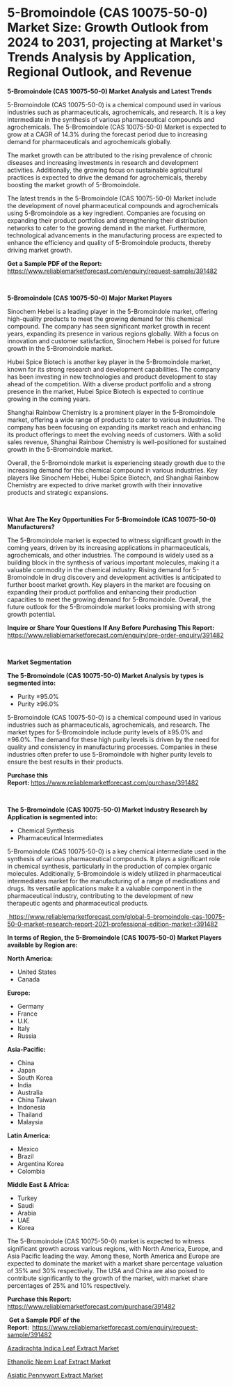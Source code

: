 <p><h1>5-Bromoindole (CAS 10075-50-0) Market Size: Growth Outlook from 2024 to 2031, projecting at Market's Trends Analysis by Application, Regional Outlook, and Revenue</h1></p><p><strong>5-Bromoindole (CAS 10075-50-0) Market Analysis and Latest Trends</strong></p>
<p><p>5-Bromoindole (CAS 10075-50-0) is a chemical compound used in various industries such as pharmaceuticals, agrochemicals, and research. It is a key intermediate in the synthesis of various pharmaceutical compounds and agrochemicals. The 5-Bromoindole (CAS 10075-50-0) Market is expected to grow at a CAGR of 14.3% during the forecast period due to increasing demand for pharmaceuticals and agrochemicals globally. </p><p>The market growth can be attributed to the rising prevalence of chronic diseases and increasing investments in research and development activities. Additionally, the growing focus on sustainable agricultural practices is expected to drive the demand for agrochemicals, thereby boosting the market growth of 5-Bromoindole. </p><p>The latest trends in the 5-Bromoindole (CAS 10075-50-0) Market include the development of novel pharmaceutical compounds and agrochemicals using 5-Bromoindole as a key ingredient. Companies are focusing on expanding their product portfolios and strengthening their distribution networks to cater to the growing demand in the market. Furthermore, technological advancements in the manufacturing process are expected to enhance the efficiency and quality of 5-Bromoindole products, thereby driving market growth.</p></p>
<p><strong>Get a Sample PDF of the Report:&nbsp;</strong> <a href="https://www.reliablemarketforecast.com/enquiry/request-sample/391482">https://www.reliablemarketforecast.com/enquiry/request-sample/391482</a></p>
<p>&nbsp;</p>
<p><strong>5-Bromoindole (CAS 10075-50-0) Major Market Players</strong></p>
<p><p>Sinochem Hebei is a leading player in the 5-Bromoindole market, offering high-quality products to meet the growing demand for this chemical compound. The company has seen significant market growth in recent years, expanding its presence in various regions globally. With a focus on innovation and customer satisfaction, Sinochem Hebei is poised for future growth in the 5-Bromoindole market.</p><p>Hubei Spice Biotech is another key player in the 5-Bromoindole market, known for its strong research and development capabilities. The company has been investing in new technologies and product development to stay ahead of the competition. With a diverse product portfolio and a strong presence in the market, Hubei Spice Biotech is expected to continue growing in the coming years.</p><p>Shanghai Rainbow Chemistry is a prominent player in the 5-Bromoindole market, offering a wide range of products to cater to various industries. The company has been focusing on expanding its market reach and enhancing its product offerings to meet the evolving needs of customers. With a solid sales revenue, Shanghai Rainbow Chemistry is well-positioned for sustained growth in the 5-Bromoindole market.</p><p>Overall, the 5-Bromoindole market is experiencing steady growth due to the increasing demand for this chemical compound in various industries. Key players like Sinochem Hebei, Hubei Spice Biotech, and Shanghai Rainbow Chemistry are expected to drive market growth with their innovative products and strategic expansions.</p></p>
<p>&nbsp;</p>
<p><strong>What Are The Key Opportunities For 5-Bromoindole (CAS 10075-50-0) Manufacturers?</strong></p>
<p><p>The 5-Bromoindole market is expected to witness significant growth in the coming years, driven by its increasing applications in pharmaceuticals, agrochemicals, and other industries. The compound is widely used as a building block in the synthesis of various important molecules, making it a valuable commodity in the chemical industry. Rising demand for 5-Bromoindole in drug discovery and development activities is anticipated to further boost market growth. Key players in the market are focusing on expanding their product portfolios and enhancing their production capacities to meet the growing demand for 5-Bromoindole. Overall, the future outlook for the 5-Bromoindole market looks promising with strong growth potential.</p></p>
<p><strong>Inquire or Share Your Questions If Any Before Purchasing This Report:</strong> <a href="https://www.reliablemarketforecast.com/enquiry/pre-order-enquiry/391482">https://www.reliablemarketforecast.com/enquiry/pre-order-enquiry/391482</a></p>
<p>&nbsp;</p>
<p><strong>Market Segmentation</strong></p>
<p><strong>The 5-Bromoindole (CAS 10075-50-0) Market Analysis by types is segmented into:</strong></p>
<p><ul><li>Purity ≥95.0%</li><li>Purity ≥96.0%</li></ul></p>
<p><p>5-Bromoindole (CAS 10075-50-0) is a chemical compound used in various industries such as pharmaceuticals, agrochemicals, and research. The market types for 5-Bromoindole include purity levels of ≥95.0% and ≥96.0%. The demand for these high purity levels is driven by the need for quality and consistency in manufacturing processes. Companies in these industries often prefer to use 5-Bromoindole with higher purity levels to ensure the best results in their products.</p></p>
<p><strong>Purchase this Report:&nbsp;</strong><a href="https://www.reliablemarketforecast.com/purchase/391482">https://www.reliablemarketforecast.com/purchase/391482</a></p>
<p>&nbsp;</p>
<p><strong>The 5-Bromoindole (CAS 10075-50-0) Market Industry Research by Application is segmented into:</strong></p>
<p><ul><li>Chemical Synthesis</li><li>Pharmaceutical Intermediates</li></ul></p>
<p><p>5-Bromoindole (CAS 10075-50-0) is a key chemical intermediate used in the synthesis of various pharmaceutical compounds. It plays a significant role in chemical synthesis, particularly in the production of complex organic molecules. Additionally, 5-Bromoindole is widely utilized in pharmaceutical intermediates market for the manufacturing of a range of medications and drugs. Its versatile applications make it a valuable component in the pharmaceutical industry, contributing to the development of new therapeutic agents and pharmaceutical products.</p></p>
<p><a href="https://www.reliablemarketforecast.com/global-5-bromoindole-cas-10075-50-0-market-research-report-2021-professional-edition-market-r391482">&nbsp;https://www.reliablemarketforecast.com/global-5-bromoindole-cas-10075-50-0-market-research-report-2021-professional-edition-market-r391482</a></p>
<p><strong>In terms of Region, the 5-Bromoindole (CAS 10075-50-0) Market Players available by Region are:</strong></p>
<p>
    <p> <strong> North America: </strong>
        <ul>
            <li>United States</li>
            <li>Canada</li>
        </ul>
        </p> 
    <p> <strong> Europe: </strong>
        <ul>
            <li>Germany</li>
            <li>France</li>
            <li>U.K.</li>
            <li>Italy</li>
            <li>Russia</li>
        </ul>
        </p> 
    <p> <strong> Asia-Pacific: </strong>
        <ul>
            <li>China</li>
            <li>Japan</li>
            <li>South Korea</li>
            <li>India</li>
            <li>Australia</li>
            <li>China Taiwan</li>
            <li>Indonesia</li>
            <li>Thailand</li>
            <li>Malaysia</li>
        </ul>
        </p> 
    <p> <strong> Latin America: </strong>
        <ul>
            <li>Mexico</li>
            <li>Brazil</li>
            <li>Argentina Korea</li>
            <li>Colombia</li>
        </ul>
        </p> 
    <p> <strong> Middle East & Africa: </strong>
        <ul>
            <li>Turkey</li>
            <li>Saudi</li>
            <li>Arabia</li>
            <li>UAE</li>
            <li>Korea</li>
        </ul>
    </p>
    </p>
<p><p>The 5-Bromoindole (CAS 10075-50-0) market is expected to witness significant growth across various regions, with North America, Europe, and Asia Pacific leading the way. Among these, North America and Europe are expected to dominate the market with a market share percentage valuation of 35% and 30% respectively. The USA and China are also poised to contribute significantly to the growth of the market, with market share percentages of 25% and 10% respectively.</p></p>
<p><strong>Purchase this Report: </strong><a href="https://www.reliablemarketforecast.com/purchase/391482">https://www.reliablemarketforecast.com/purchase/391482</a></p>
<p>&nbsp;<strong>Get a Sample PDF of the Report:&nbsp;&nbsp;</strong><a href="https://www.reliablemarketforecast.com/enquiry/request-sample/391482">https://www.reliablemarketforecast.com/enquiry/request-sample/391482</a></p>
<p><strong></strong></p>
<p><p><a href="https://github.com/angeliabkratze/Market-Research-Report-List-2/blob/main/azadirachta-indica-leaf-extract-market.md">Azadirachta Indica Leaf Extract Market</a></p><p><a href="https://github.com/EveKerluke2023/Market-Research-Report-List-2/blob/main/ethanolic-neem-leaf-extract-market.md">Ethanolic Neem Leaf Extract Market</a></p><p><a href="https://github.com/msbsaifansami/Market-Research-Report-List-1/blob/main/asiatic-pennywort-extract-market.md">Asiatic Pennywort Extract Market</a></p></p>